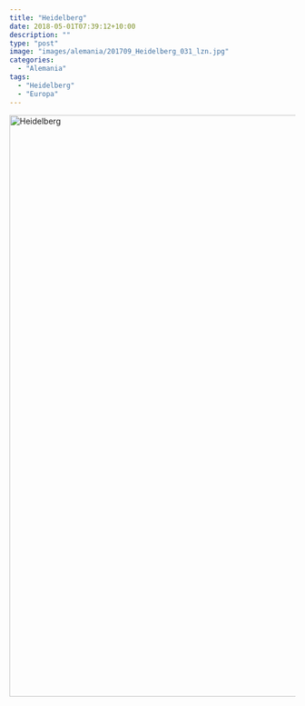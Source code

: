 ```yaml
---
title: "Heidelberg"
date: 2018-05-01T07:39:12+10:00
description: ""
type: "post"
image: "images/alemania/201709_Heidelberg_031_lzn.jpg"
categories: 
  - "Alemania"
tags:
  - "Heidelberg"
  - "Europa"
---
```


<a data-flickr-embed="true" data-header="true" data-footer="true"  href="https://www.flickr.com/photos/144447981@N03/albums/72157705319125414" title="Heidelberg"><img src="https://farm5.staticflickr.com/4833/45663855905_0f12b7e37e_o.jpg" width="683" height="1024" alt="Heidelberg"></a><script async src="//embedr.flickr.com/assets/client-code.js" charset="utf-8"></script>